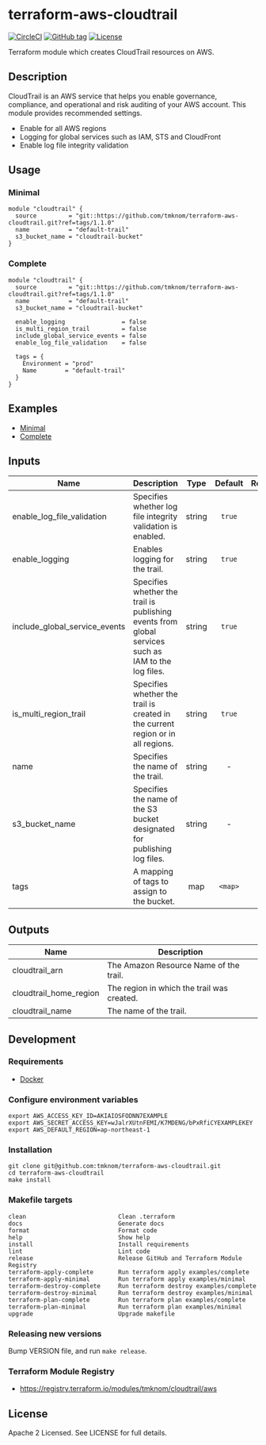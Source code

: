 # terraform-aws-cloudtrail

[![CircleCI](https://circleci.com/gh/tmknom/terraform-aws-cloudtrail.svg?style=svg)](https://circleci.com/gh/tmknom/terraform-aws-cloudtrail)
[![GitHub tag](https://img.shields.io/github/tag/tmknom/terraform-aws-cloudtrail.svg)](https://registry.terraform.io/modules/tmknom/cloudtrail/aws)
[![License](https://img.shields.io/github/license/tmknom/terraform-aws-cloudtrail.svg)](https://opensource.org/licenses/Apache-2.0)

Terraform module which creates CloudTrail resources on AWS.

## Description

CloudTrail is an AWS service that helps you enable governance, compliance, and operational and risk auditing of your AWS account.
This module provides recommended settings.

- Enable for all AWS regions
- Logging for global services such as IAM, STS and CloudFront
- Enable log file integrity validation

## Usage

### Minimal

```hcl
module "cloudtrail" {
  source         = "git::https://github.com/tmknom/terraform-aws-cloudtrail.git?ref=tags/1.1.0"
  name           = "default-trail"
  s3_bucket_name = "cloudtrail-bucket"
}
```

### Complete

```hcl
module "cloudtrail" {
  source         = "git::https://github.com/tmknom/terraform-aws-cloudtrail.git?ref=tags/1.1.0"
  name           = "default-trail"
  s3_bucket_name = "cloudtrail-bucket"

  enable_logging                = false
  is_multi_region_trail         = false
  include_global_service_events = false
  enable_log_file_validation    = false

  tags = {
    Environment = "prod"
    Name        = "default-trail"
  }
}
```

## Examples

- [Minimal](https://github.com/tmknom/terraform-aws-cloudtrail/tree/master/examples/minimal)
- [Complete](https://github.com/tmknom/terraform-aws-cloudtrail/tree/master/examples/complete)

## Inputs

| Name                          | Description                                                                                         |  Type  | Default | Required |
| ----------------------------- | --------------------------------------------------------------------------------------------------- | :----: | :-----: | :------: |
| enable_log_file_validation    | Specifies whether log file integrity validation is enabled.                                         | string | `true`  |    no    |
| enable_logging                | Enables logging for the trail.                                                                      | string | `true`  |    no    |
| include_global_service_events | Specifies whether the trail is publishing events from global services such as IAM to the log files. | string | `true`  |    no    |
| is_multi_region_trail         | Specifies whether the trail is created in the current region or in all regions.                     | string | `true`  |    no    |
| name                          | Specifies the name of the trail.                                                                    | string |    -    |   yes    |
| s3_bucket_name                | Specifies the name of the S3 bucket designated for publishing log files.                            | string |    -    |   yes    |
| tags                          | A mapping of tags to assign to the bucket.                                                          |  map   | `<map>` |    no    |

## Outputs

| Name                   | Description                                |
| ---------------------- | ------------------------------------------ |
| cloudtrail_arn         | The Amazon Resource Name of the trail.     |
| cloudtrail_home_region | The region in which the trail was created. |
| cloudtrail_name        | The name of the trail.                     |

## Development

### Requirements

- [Docker](https://www.docker.com/)

### Configure environment variables

```shell
export AWS_ACCESS_KEY_ID=AKIAIOSFODNN7EXAMPLE
export AWS_SECRET_ACCESS_KEY=wJalrXUtnFEMI/K7MDENG/bPxRfiCYEXAMPLEKEY
export AWS_DEFAULT_REGION=ap-northeast-1
```

### Installation

```shell
git clone git@github.com:tmknom/terraform-aws-cloudtrail.git
cd terraform-aws-cloudtrail
make install
```

### Makefile targets

```text
clean                          Clean .terraform
docs                           Generate docs
format                         Format code
help                           Show help
install                        Install requirements
lint                           Lint code
release                        Release GitHub and Terraform Module Registry
terraform-apply-complete       Run terraform apply examples/complete
terraform-apply-minimal        Run terraform apply examples/minimal
terraform-destroy-complete     Run terraform destroy examples/complete
terraform-destroy-minimal      Run terraform destroy examples/minimal
terraform-plan-complete        Run terraform plan examples/complete
terraform-plan-minimal         Run terraform plan examples/minimal
upgrade                        Upgrade makefile
```

### Releasing new versions

Bump VERSION file, and run `make release`.

### Terraform Module Registry

- <https://registry.terraform.io/modules/tmknom/cloudtrail/aws>

## License

Apache 2 Licensed. See LICENSE for full details.
